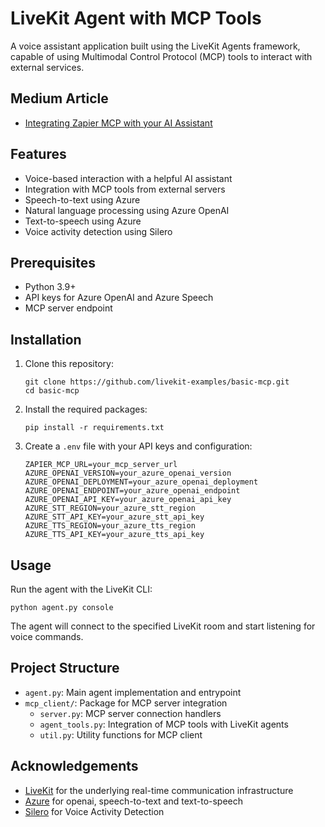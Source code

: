# LiveKit Agent with MCP Tools

A voice assistant application built using the LiveKit Agents framework, capable of using Multimodal Control Protocol (MCP) tools to interact with external services.

## Medium Article

- [Integrating Zapier MCP with your AI Assistant](https://xthemadgenius.medium.com/integrating-zapier-mcp-with-your-ai-assistant-38e081e3a5b7)

## Features

- Voice-based interaction with a helpful AI assistant
- Integration with MCP tools from external servers
- Speech-to-text using Azure
- Natural language processing using Azure OpenAI
- Text-to-speech using Azure
- Voice activity detection using Silero

## Prerequisites

- Python 3.9+
- API keys for Azure OpenAI and Azure Speech
- MCP server endpoint

## Installation

1. Clone this repository:
   ```
   git clone https://github.com/livekit-examples/basic-mcp.git
   cd basic-mcp
   ```

2. Install the required packages:
   ```
   pip install -r requirements.txt
   ```

3. Create a `.env` file with your API keys and configuration:
   ```
   ZAPIER_MCP_URL=your_mcp_server_url
   AZURE_OPENAI_VERSION=your_azure_openai_version
   AZURE_OPENAI_DEPLOYMENT=your_azure_openai_deployment
   AZURE_OPENAI_ENDPOINT=your_azure_openai_endpoint
   AZURE_OPENAI_API_KEY=your_azure_openai_api_key
   AZURE_STT_REGION=your_azure_stt_region
   AZURE_STT_API_KEY=your_azure_stt_api_key
   AZURE_TTS_REGION=your_azure_tts_region
   AZURE_TTS_API_KEY=your_azure_tts_api_key
   ```

## Usage

Run the agent with the LiveKit CLI:

```
python agent.py console
```

The agent will connect to the specified LiveKit room and start listening for voice commands.

## Project Structure

- `agent.py`: Main agent implementation and entrypoint
- `mcp_client/`: Package for MCP server integration
  - `server.py`: MCP server connection handlers
  - `agent_tools.py`: Integration of MCP tools with LiveKit agents
  - `util.py`: Utility functions for MCP client

## Acknowledgements

- [LiveKit](https://livekit.io/) for the underlying real-time communication infrastructure
- [Azure](https://azure.microsoft.com/) for openai, speech-to-text and text-to-speech
- [Silero](https://github.com/snakers4/silero-vad) for Voice Activity Detection